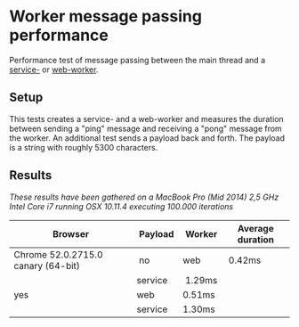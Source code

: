 # Worker message passing performance

Performance test of message passing between the main thread and a [service-](https://developer.mozilla.org/en-US/docs/Web/API/Service_Worker_API) or [web-worker](https://developer.mozilla.org/en-US/docs/Web/API/Web_Workers_API).

## Setup

This tests creates a service- and a web-worker and measures the duration between sending a "ping" message and receiving a "pong" message from the worker. An additional test sends a payload back and forth. The payload is a string with roughly 5300 characters.

## Results

*These results have been gathered on a MacBook Pro (Mid 2014) 2,5 GHz Intel Core i7 running OSX 10.11.4 executing 100.000 iterations*

Browser | Payload | Worker | Average duration
--------|--------|---------|-----------------
Chrome 52.0.2715.0 canary (64-bit) | no | web | 0.42ms
 | | service | 1.29ms
 | yes | web | 0.51ms
 | | service | 1.30ms


